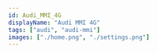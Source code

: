 ```yaml
---
id: Audi_MMI_4G
displayName: "Audi MMI 4G"
tags: ["audi", "audi-mmi"]
images: ["./home.png", "./settings.png"]
---
```

